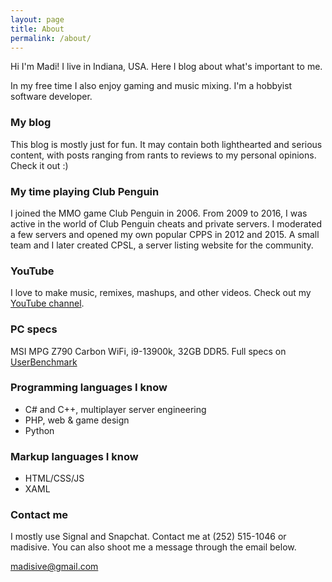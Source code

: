 ```yaml
---
layout: page
title: About
permalink: /about/
---
```


Hi I'm Madi! I live in Indiana, USA. Here I blog about what's important to me.

In my free time I also enjoy gaming and music mixing. I'm a hobbyist software developer.

### My blog
This blog is mostly just for fun. It may contain both lighthearted and serious content, with posts ranging from rants to reviews to my personal opinions. Check it out :)

### My time playing Club Penguin
I joined the MMO game Club Penguin in 2006. From 2009 to 2016, I was active in the world of Club Penguin cheats and private servers. I moderated a few servers and opened my own popular CPPS in 2012 and 2015. A small team and I later created CPSL, a server listing website for the community.

### YouTube
I love to make music, remixes, mashups, and other videos. Check out my [YouTube channel](https://www.youtube.com/@madi2176).

### PC specs
MSI MPG Z790 Carbon WiFi, i9-13900k, 32GB DDR5. Full specs on [UserBenchmark](https://www.userbenchmark.com/UserRun/58729356)

### Programming languages I know
- C# and C++, multiplayer server engineering
- PHP, web & game design
- Python

### Markup languages I know
- HTML/CSS/JS
- XAML

### Contact me
I mostly use Signal and Snapchat. Contact me at (252) 515-1046 or madisive. You can also shoot me a message through the email below.

[madisive@gmail.com](mailto:madisive@gmail.com)
